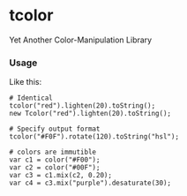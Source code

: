 tcolor
======

Yet Another Color-Manipulation Library

### Usage

Like this:

	# Identical
    tcolor("red").lighten(20).toString();
    new Tcolor("red").lighten(20).toString();

	# Specify output format
	tcolor("#F0F").rotate(120).toString("hsl");

	# colors are immutible
	var c1 = color("#F00");
	var c2 = color("#00F");
	var c3 = c1.mix(c2, 0.20);
	var c4 = c3.mix("purple").desaturate(30);

